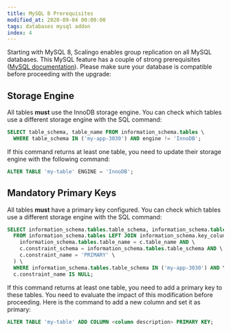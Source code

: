 ```yaml
---
title: MySQL 8 Prerequisites
modified_at: 2020-09-04 00:00:00
tags: databases mysql addon
index: 4
---
```


Starting with MySQL 8, Scalingo enables group replication on all MySQL
databases. This MySQL feature has a couple of strong prerequisites ([MySQL
documentation](https://dev.mysql.com/doc/refman/8.0/en/group-replication-requirements.html)).
Please make sure your database is compatible before proceeding with the upgrade:

## Storage Engine

All tables **must** use the InnoDB storage engine. You can check which tables
use a different storage engine with the SQL command:

```sql
SELECT table_schema, table_name FROM information_schema.tables \
  WHERE table_schema IN ('my-app-3030') AND engine != 'InnoDB';
```

If this command returns at least one table, you need to update their storage
engine with the following command:

```sql
ALTER TABLE 'my-table' ENGINE = 'InnoDB';
```

## Mandatory Primary Keys

All tables **must** have a primary key configured. You can check which tables
use a different storage engine with the SQL command:

```sql
SELECT information_schema.tables.table_schema, information_schema.tables.table_name \
  FROM information_schema.tables LEFT JOIN information_schema.key_column_usage AS c ON (\
    information_schema.tables.table_name = c.table_name AND \
    c.constraint_schema = information_schema.tables.table_schema AND \
    c.constraint_name = 'PRIMARY' \
  ) \
  WHERE information_schema.tables.table_schema IN ('my-app-3030') AND \
  c.constraint_name IS NULL;
```

If this command returns at least one table, you need to add a primary key to
these tables. You need to evaluate the impact of this modification before
proceeding. Here is the command to add a new column and set it as primary:

```sql
ALTER TABLE 'my-table' ADD COLUMN <column description> PRIMARY KEY;
```
